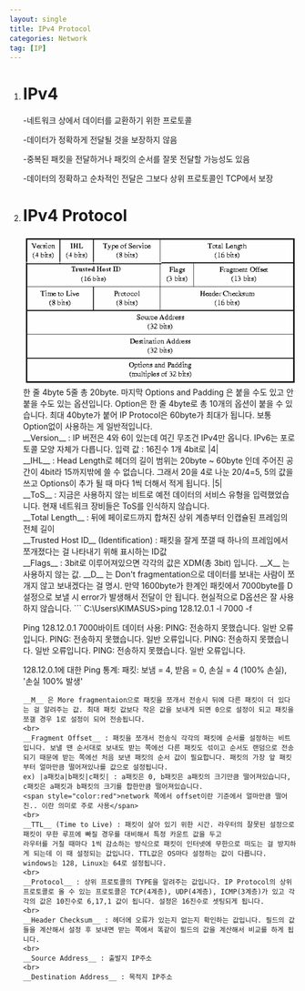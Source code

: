 ```yaml
---
layout: single
title: IPv4 Protocol
categories: Network
tag: [IP]
---
```


1. # IPv4
   -네트워크 상에서 데이터를 교환하기 위한 프로토콜   

   -데이터가 정확하게 전달될 것을 보장하지 않음   

   -중복된 패킷을 전달하거나 패킷의 순서를 잘못 전달할 가능성도 있음   

   -데이터의 정확하고 순차적인 전달은 그보다 상위 프로토콜인 TCP에서 보장   

1. # IPv4 Protocol   
   <img src="../../imgs/network/ip_protocol.png" style="border:3px solid block;border-radius:9px;width:600px">   
   <br>
   한 줄 4byte 5줄 총 20byte.   
   마지막 Options and Padding 은 붙을 수도 있고 안 붙을 수도 있는 옵션입니다. Option은 한 줄 4byte로 총 10개의 옵션이 붙을 수 있습니다. 최대 40byte가 붙어 IP Protocol은 60byte가 최대가 됩니다. 보통 Option없이 사용하는 게 일반적입니다.   
   <br>
   __Version__ : IP 버전은 4와 6이 있는데 여긴 무조건 IPv4만 옵니다. IPv6는 포로토콜 모양 자체가 다릅니다. 입력 값 : 16진수 1개 4bit로 |4|   
   <br>
   __IHL__ : Head Length로 헤더의 길이 범위는 20byte ~ 60byte 인데 주어진 공간이 4bit라 15까지밖에 쓸 수 없습니다. 그래서 20을 4로 나눈 20/4=5, 5의 값을 쓰고 Options이 추가 될 때 마다 1씩 더해서 적게 됩니다. |5|   
   <br>
   __ToS__ : 지금은 사용하지 않는 비트로 예전 데이터의 서비스 유형을 입력했었습니다. 현재 네트워크 장비들은 ToS를 인식하지 않습니다.    
   <br>
   __Total Length__ : 뒤에 페이로드까지 합쳐진 상위 계층부터 인캡슐된 프레임의 전체 길이   
   <br>
   __Trusted Host ID__ (Identification) : 패킷을 잘게 쪼갤 때 하나의 프레임에서 쪼개졌다는 걸 나타내기 위해 표시하는 ID값   
   <br>
   __Flags__ : 3bit로 이루어져있으면 각각의 값은 XDM(총 3bit) 입니다.   
   __X__ 는 사용하지 않는 값.   
   __D__ 는 Don't fragmentation으로 데이터를 보내는 사람이 쪼개지 않고 보내겠다는 걸 명시. 만약 1600byte가 한계인 패킷에서 7000byte를 D 설정으로 보낼 시 error가 발생해서 전달이 안 됩니다. 현실적으로 D옵션은 잘 사용하지 않습니다.    
   ```
      C:\Users\KIMASUS>ping 128.12.0.1 -l 7000 -f

      Ping 128.12.0.1 7000바이트 데이터 사용:
      PING: 전송하지 못했습니다. 일반 오류입니다.
      PING: 전송하지 못했습니다. 일반 오류입니다.
      PING: 전송하지 못했습니다. 일반 오류입니다.
      PING: 전송하지 못했습니다. 일반 오류입니다.

      128.12.0.1에 대한 Ping 통계:
         패킷: 보냄 = 4, 받음 = 0, 손실 = 4 (100% 손실),  '손실 100% 발생'
   ```   
   __M__ 은 More fragmentaion으로 패킷을 쪼개서 전송시 뒤에 다른 패킷이 더 있다는 걸 알려주는 값. 최대 패킷 값보다 작은 값을 보내게 되면 0으로 설정이 되고 패킷을 쪼갤 경우 1로 설정이 되어 전송됩니다.   
   <br>
   __Fragment Offset__ : 패킷을 쪼개서 전송식 각각의 패킷에 순서를 설정하는 비트입니다. 보낼 땐 순서대로 보내도 받는 쪽에선 다른 패킷도 섞이고 순서도 랜덤으로 전송되기 때문에 받는 쪽에선 처음 보낸 패킷의 순서 값이 필요합니다. 패킷의 가장 앞 패킷부터 얼마만큼 떨어져있나를 값으로 설정됩니다.   
   ex) |a패킷a|b패킷|c패킷| : a패킷은 0, b패킷은 a패킷의 크기만큼 떨어져있습니다, c패킷은 a패킷과 b패킷의 크기를 합한만큼 떨어져있습니다.   
   <span style="color:red">network 쪽에서 offset이란 기준에서 얼마만큼 떨어진.. 이란 의미로 주로 사용</span>   
   <br>
   __TTL__ (Time to Live) : 패킷이 살아 있기 위한 시간. 라우터의 잘못된 설정으로 패킷이 무한 루프에 빠질 경우를 대비해서 특정 카운트 값을 두고 
   라우터를 거칠 때마다 1씩 감소하는 방식으로 패킷이 인터넷에 무한으로 떠도는 걸 방지하게 되는데 이 때 설정되는 값입니다. TTL값은 OS마다 설정하는 값이 다릅니다. windows는 128, Linux는 64로 설정됩니다.   
   <br>
   __Protocol__ : 상위 프로토콜의 TYPE을 알려주는 값입니다. IP Protocol의 상위 프로토콜로 올 수 있는 프로토콜은 TCP(4계층), UDP(4계층), ICMP(3계층)가 있고 각각의 값은 10진수로 6,17,1 값이 됩니다. 설정은 16진수로 셋팅되게 됩니다.   
   <br>
   __Header Checksum__ : 헤더에 오류가 있는지 없는지 확인하는 값입니다. 필드의 값들을 계산해서 설정 후 보내면 받는 쪽에서 똑같이 필드의 값을 계산해서 비교를 하게 됩니다.   
   <br>
   __Source Address__ : 출발지 IP주소   
   <br>
   __Destination Address__ : 목적지 IP주소   



